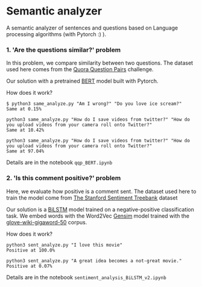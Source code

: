 # Semantic analyzer
A semantic analyzer of sentences and questions based on Language processing algorithms (with Pytorch :) ).

### 1. 'Are the questions similar?' problem
In this problem, we compare similarity between two questions.
The dataset used here comes from the [Quora Question Pairs](https://www.kaggle.com/c/quora-question-pairs) challenge.

Our solution with a pretrained [BERT](https://arxiv.org/abs/1810.04805) model built with Pytorch.

How does it work?
```shell
$ python3 same_analyze.py "Am I wrong?" "Do you love ice scream?"
Same at 0.15%
```

```shell
python3 same_analyze.py "How do I save videos from twitter?" "How do you upload videos from your camera roll onto Twitter?"
Same at 10.42%
```

```shell
python3 same_analyze.py "How do I save videos from twitter?" "How do you upload videos from your camera roll onto Twitter?"
Same at 97.04%
```

Details are in the notebook `qqp_BERT.ipynb`

### 2. 'Is this comment positive?' problem
Here, we evaluate how positive is a comment sent.
The dataset used here to train the model come from [The Stanford Sentiment Treebank](https://nlp.stanford.edu/sentiment/index.html) dataset

Our solution is a [BiLSTM](https://www.sciencedirect.com/science/article/abs/pii/S0893608005001206) model trained on a negative-positive classification task. We embed words with the Word2Vec [Gensim](https://radimrehurek.com/gensim/index.html) model trained with the [glove-wiki-gigaword-50](https://radimrehurek.com/gensim/models/word2vec.html#pretrained-models) corpus.

How does it work?
```shell
python3 sent_analyze.py "I love this movie"
Positive at 100.0%
```

```shell
python3 sent_analyze.py "A great idea becomes a not-great movie."
Positive at 0.07%
```

Details are in the notebook `sentiment_analysis_BiLSTM_v2.ipynb`
